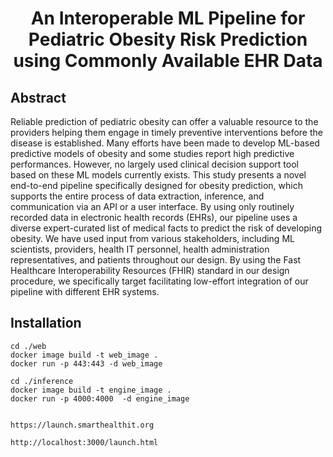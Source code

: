 
# <p align="center">An Interoperable ML Pipeline for Pediatric Obesity Risk Prediction using Commonly Available EHR Data</p>
  

    

## Abstract
Reliable prediction of pediatric obesity can offer a valuable resource to the providers helping them engage in timely preventive interventions before the disease is established. Many efforts have been made to develop ML-based predictive models of obesity and some studies report high predictive performances. However, no largely used clinical decision support tool based on these ML models currently exists. This study presents a novel end-to-end pipeline specifically designed for obesity prediction, which supports the entire process of data extraction, inference, and communication via an API or a user interface. By using only routinely recorded data in electronic health records (EHRs), our pipeline uses a diverse expert-curated list of medical facts to predict the risk of developing obesity. We have used input from various stakeholders, including ML scientists, providers, health IT personnel, health administration representatives, and patients throughout our design. By using the Fast Healthcare Interoperability Resources (FHIR) standard in our design procedure, we specifically target facilitating low-effort integration of our pipeline with different EHR systems. 

        
##  Installation

```
cd ./web
docker image build -t web_image .
docker run -p 443:443 -d web_image

cd ./inference
docker image build -t engine_image .
docker run -p 4000:4000  -d engine_image


https://launch.smarthealthit.org

http://localhost:3000/launch.html
```   
